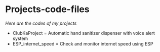 # Projects-code-files #
*Here are the codes of my projects*
  
- ClubKaProject = Automatic hand sanitizer dispenser with voice alert system
- ESP_internet_speed = Check and monitor internet speed using ESP

